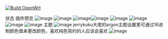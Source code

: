 [![Build OpenWrt](https://github.com/MXJNZ6/n1/actions/workflows/build-openwrt.yml/badge.svg)](https://github.com/MXJNZ6/n1/actions/workflows/build-openwrt.yml)

状态
插件预览
![image](https://user-images.githubusercontent.com/53927877/115956835-b561d400-a531-11eb-9b09-7c692eee96ec.png)
![image](https://user-images.githubusercontent.com/53927877/115956842-be52a580-a531-11eb-8df3-242dff18901b.png)
![image](https://user-images.githubusercontent.com/53927877/115956854-d1657580-a531-11eb-9ba2-fccb68c7be72.png)![image](https://user-images.githubusercontent.com/53927877/115956866-dfb39180-a531-11eb-8f39-87bba874363d.png)
![image](https://user-images.githubusercontent.com/53927877/115956874-eb9f5380-a531-11eb-89ed-487e37b87682.png)
![image](https://user-images.githubusercontent.com/53927877/115956880-f659e880-a531-11eb-99e1-5b0bd1b8151f.png)
![image](https://user-images.githubusercontent.com/53927877/115956890-0245aa80-a532-11eb-9fe8-4609f464fe55.png)
![image](https://user-images.githubusercontent.com/53927877/115956898-0a9de580-a532-11eb-8b61-9be00be42362.png)
主题
![image](https://user-images.githubusercontent.com/53927877/115956919-20aba600-a532-11eb-93ed-3c2e3ce553b7.png)
jerrykuku大佬的argon主题设置里可通过16进制颜色值来更改颜色，喜欢纯色简约的人应该会喜欢
![image](https://user-images.githubusercontent.com/53927877/115956929-30c38580-a532-11eb-9647-bf12c0f58994.png)
